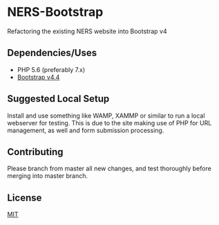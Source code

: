 # NERS-Bootstrap

Refactoring the existing NERS website into Bootstrap v4

## Dependencies/Uses

* PHP 5.6 (preferably 7.x)
* [Bootstrap v4.4](https://getbootstrap.com/docs/4.4/getting-started/introduction/)

## Suggested Local Setup

Install and use something like WAMP, XAMMP or similar to run a local webserver for testing.
This is due to the site making use of PHP for URL management, as well and form submission processing.

## Contributing
Please branch from master all new changes, and test thoroughly before merging into master branch.

## License
[MIT](https://choosealicense.com/licenses/mit/)

